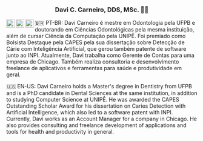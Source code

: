 <h3 align="center">Davi C. Carneiro, DDS, MSc. 🧔🏻‍</h3>

[<img align="left" alt="daviccarneiro | LinkedIn" width="22px" src="https://cdn.jsdelivr.net/npm/simple-icons@v3/icons/linkedin.svg" />][linkedin]
[<img align="left" alt="daviccarneiro | Instagram" width="22px" src="https://cdn.jsdelivr.net/npm/simple-icons@v3/icons/instagram.svg" />][instagram]
[<img align="left" alt="daviccarneiro | Beacons" width="22px" src="https://bookface-images.s3.amazonaws.com/small_logos/2e15ea27dc080dc0feb5349b7dde5f0d8d7c939c.png" />][beacons]

[instagram]: https://instagram.com/daviccarneiro
[linkedin]: https://linkedin.com/in/daviccarneiro
[beacons]: https://bento.me/carneiro


🇧🇷 PT-BR:
Davi Carneiro é mestre em Odontologia pela UFPB e doutorando em Ciências Odontológicas pela mesma instituição, além de cursar Ciência da Computação pela UNIPÊ. Foi premiado como Bolsista Destaque pela CAPES pela sua dissertação sobre Detecção de Cárie com Inteligência Artificial, que gerou também patente de software junto ao INPI. Atualmente, Davi trabalha como Gerente de Contas para uma empresa de Chicago. Também realiza consultoria e desenvolvimento freelance de aplicativos e ferramentas para saúde e produtividade em geral.

🇺🇸 EN-US:
Davi Carneiro holds a Master's degree in Dentistry from UFPB and is a PhD candidate in Dental Sciences at the same institution, in addition to studying Computer Science at UNIPÊ. He was awarded the CAPES Outstanding Scholar Award for his dissertation on Caries Detection with Artificial Intelligence, which also led to a software patent with INPI. Currently, Davi works as an Account Manager for a company in Chicago. He also provides consulting and freelance development of applications and tools for health and productivity in general.
